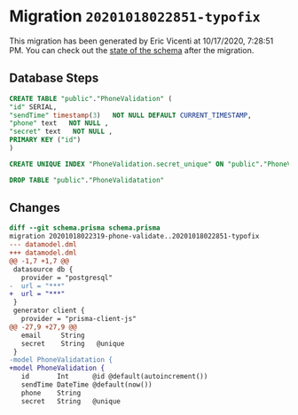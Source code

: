 # Migration `20201018022851-typofix`

This migration has been generated by Eric Vicenti at 10/17/2020, 7:28:51 PM.
You can check out the [state of the schema](./schema.prisma) after the migration.

## Database Steps

```sql
CREATE TABLE "public"."PhoneValidation" (
"id" SERIAL,
"sendTime" timestamp(3)   NOT NULL DEFAULT CURRENT_TIMESTAMP,
"phone" text   NOT NULL ,
"secret" text   NOT NULL ,
PRIMARY KEY ("id")
)

CREATE UNIQUE INDEX "PhoneValidation.secret_unique" ON "public"."PhoneValidation"("secret")

DROP TABLE "public"."PhoneValidatation"
```

## Changes

```diff
diff --git schema.prisma schema.prisma
migration 20201018022319-phone-validate..20201018022851-typofix
--- datamodel.dml
+++ datamodel.dml
@@ -1,7 +1,7 @@
 datasource db {
   provider = "postgresql"
-  url = "***"
+  url = "***"
 }
 generator client {
   provider = "prisma-client-js"
@@ -27,9 +27,9 @@
   email     String
   secret    String   @unique
 }
-model PhoneValidatation {
+model PhoneValidation {
   id       Int      @id @default(autoincrement())
   sendTime DateTime @default(now())
   phone    String
   secret   String   @unique
```



